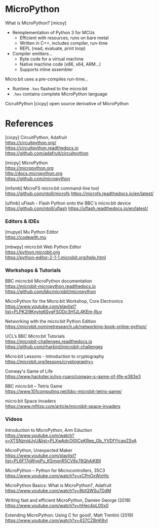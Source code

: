 # MicroPython

What is MicroPython? [micoy]

* Reimplementation of Python 3 for MCUs
  - Efficient with resources, runs on bare metal
  - Written in C++, includes compiler, run-time
  - REPL (read, evaluate, print loop)
* Compiler emitters...
  - Byte code for a virtual machine
  - Native machine code (x86, x64, ARM...)
  - Supports inline assembler

Micro:bit uses a pre-compiles run-time...

  - Runtime `.hex` flashed to the micro:bit
  - `.hex` contains complete MicroPython language

CicruitPython [cicpy] open source derivative of MicroPython

# References

[cicpy] CircuitPython, Adafruit  
<https://circuitpython.org/>  
<https://circuitpython.readthedocs.io>  
<https://github.com/adafruit/circuitpython>

[micpy] MicroPython  
<https://micropython.org>  
<http://docs.micropython.org>  
<https://github.com/micropython>

[mfsmb] MicroFS micro:bit command-line tool   
<https://github.com/ntoll/microfs>
<https://microfs.readthedocs.io/en/latest/>

[ulfmb] uFlash - Flash Python onto the BBC's micro:bit device  
<https://github.com/ntoll/uflash>
<https://uflash.readthedocs.io/en/latest/>

### Editors & IDEs

[mupye] Mu Python Editor  
<https://codewith.mu>

[mbwpy] micro:bit Web Python Editor  
<https://python.microbit.org>  
<https://python-editor-2-1-1.microbit.org/help.html>


### Workshops & Tutorials 

BBC micro:bit MicroPython documentation  
<https://microbit-micropython.readthedocs.io>  
<https://github.com/bbcmicrobit/micropython>

MicroPython for the Micro:bit Workshop, Core Electronics  
<https://www.youtube.com/playlist?list=PLPK2l9Knytg6SygFSODc3H1JL4KEm-Ruv>

Networking with the micro:bit Python Edition  
<https://microbit.nominetresearch.uk/networking-book-online-python/>

UCL’s BBC Micro:bit Tutorials  
<https://microbit-challenges.readthedocs.io>  
<https://github.com/rharbird/microbit-challenges>

Micro:bit Lessons - Introduction to cryptography  
https://microbit.org/lessons/cryptography>

Conway's Game of Life  
<https://www.hackster.io/ivo-ruaro/conway-s-game-of-life-e383e3>

BBC micro:bit – Tetris Game  
<https://www.101computing.net/bbc-microbit-tetris-game/>

micro:bit Space Invaders  
<https://www.mfitzp.com/article/microbit-space-invaders>

### Videos

Introduction to MicroPython, Arm Eduction  
<https://www.youtube.com/watch?v=XTSNznidJvU&list=PLXwAdcOl0lCpKRep_Gb_YVDfYjcaqZSvA>

MicroPython, Unexpected Maker  
<https://www.youtube.com/playlist?list=PL6F17pWypPy_KSmpnR5CV8x78QhAiKBIl>

MicroPython – Python for Microcontrollers, 35C3  
<https://www.youtube.com/watch?v=xCPnOxWxHIc>

MicroPython Basics: What is MicroPython?, Adafruit  
<https://www.youtube.com/watch?v=8btQWSu7DdM>

Writing fast and efficient MicroPython, Damien George (2018)  
<https://www.youtube.com/watch?v=hHec4qL00x0>

Extending MicroPython: Using C for good!, Matt Trentini (2019)  
<https://www.youtube.com/watch?v=437CZBnK8vI>
